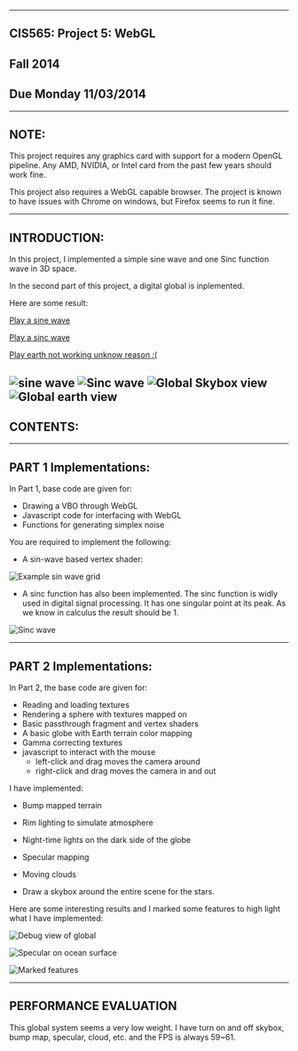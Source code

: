 -------------------------------------------------------------------------------
CIS565: Project 5: WebGL
-------------------------------------------------------------------------------
Fall 2014
-------------------------------------------------------------------------------
Due Monday 11/03/2014
-------------------------------------------------------------------------------

-------------------------------------------------------------------------------
NOTE:
-------------------------------------------------------------------------------
This project requires any graphics card with support for a modern OpenGL 
pipeline. Any AMD, NVIDIA, or Intel card from the past few years should work 
fine.

This project also requires a WebGL capable browser. The project is known to 
have issues with Chrome on windows, but Firefox seems to run it fine.

-------------------------------------------------------------------------------
INTRODUCTION:
-------------------------------------------------------------------------------
In this project, I implemented a simple sine wave and one Sinc function wave in 3D space. 

In the second part of this project, a digital global is inplemented.

Here are some result:

[Play a sine wave](https://rawgit.com/chiwsy/Project5-WebGL/master/vert_wave.html)

[Play a sinc wave](https://rawgit.com/chiwsy/Project5-WebGL/master/vert_wave_sinc.html)

[Play earth not working unknow reason :(](https://rawgit.com/chiwsy/Project5-WebGL/master/frag_globe.html)

![sine wave](resources/wave.gif)
![Sinc wave](resources/sincwave.gif)
![Global Skybox view](resources/global.gif)
![Global earth view](resources/global2.gif)
-------------------------------------------------------------------------------
CONTENTS:
-------------------------------------------------------------------------------

-------------------------------------------------------------------------------
PART 1 Implementations:
-------------------------------------------------------------------------------

In Part 1, base code are given for:

* Drawing a VBO through WebGL
* Javascript code for interfacing with WebGL
* Functions for generating simplex noise

You are required to implement the following:

* A sin-wave based vertex shader:

![Example sin wave grid](resources/wave.gif)

* A sinc function has also been implemented. The sinc function is widly used in digital signal processing. It has one singular point at its peak. As we know in calculus the result should be 1.

![Sinc wave](resources/sincwave.gif)

-------------------------------------------------------------------------------
PART 2 Implementations:
-------------------------------------------------------------------------------
In Part 2, the base code are given for:

* Reading and loading textures
* Rendering a sphere with textures mapped on
* Basic passthrough fragment and vertex shaders 
* A basic globe with Earth terrain color mapping
* Gamma correcting textures
* javascript to interact with the mouse
  * left-click and drag moves the camera around
  * right-click and drag moves the camera in and out

I have implemented:

* Bump mapped terrain
* Rim lighting to simulate atmosphere
* Night-time lights on the dark side of the globe
* Specular mapping
* Moving clouds

* Draw a skybox around the entire scene for the stars.

Here are some interesting results and I marked some features to high light what I have implemented:

![Debug view of global](resources/debugViewNormal.png)

![Specular on ocean surface](resources/Specular.png)

![Marked features](resources/Marked%20Effect.png)

-------------------------------------------------------------------------------
PERFORMANCE EVALUATION
-------------------------------------------------------------------------------
This global system seems a very low weight. I have turn on and off skybox, bump map, specular, cloud, etc. and the FPS is always 59~61. 


